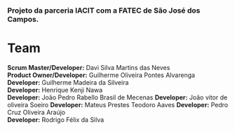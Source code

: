 ### Projeto da parceria IACIT com a FATEC de São José dos Campos. 

# Team  
**Scrum Master/Developer:** Davi Silva Martins das Neves  
**Product Owner/Developer:** Guilherme Oliveira Pontes Alvarenga  
**Developer:** Guilherme Madeira da Silveira  
**Developer:** Henrique Kenji Nawa  
**Developer:** João Pedro Rabello Brasil de Mecenas
**Developer:** João vitor de oliveira Soeiro
**Developer:** Mateus Prestes Teodoro Aaves
**Developer:** Pedro Cruz Oliveira Araújo  
**Developer:** Rodrigo Félix da Silva  
